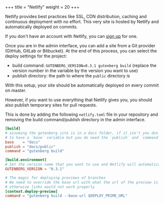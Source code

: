 +++
title = "Netlify"
weight = 20
+++

Netlify provides best practices like SSL, CDN distribution, caching and continuous deployment 
with no effort. This very site is hosted by Netlify and automatically deployed on commits.

If you don't have an account with Netlify, you can [sign up](https://app.netlify.com) for one.

Once you are in the admin interface, you can add a site from a Git provider (GitHub, GitLab or Bitbucket). At the end
 of this process, you can select the deploy settings for the project:
 
 - build command: `GUTENBERG_VERSION=0.3.1 gutenberg build` (replace the version number in the variable by the version you want to use)
 - publish directory: the path to where the `public` directory is
 
With this setup, your site should be automatically deployed on every commit on master.

However, if you want to use everything that Netlify gives you, you should also publish temporary sites for pull requests.

This is done by adding the following `netlify.toml` file in your repository and removing the build command/publish directory in
the admin interface.

```toml
[build]
# assuming the gutenberg site is in a docs folder, if it isn't you don't need 
# to have a `base` variable but you do need the `publish` and `command`
base    = "docs"
publish = "docs/public"
command = "gutenberg build"

[build.environment]
# Set the version name that you want to use and Netlify will automatically use it
GUTENBERG_VERSION = "0.3.1"

# The magic for deploying previews of branches
# We need to override the base url with what the url of the preview is ($DEPLOY_PRIME_URL)
# otherwise links would not work properly
[context.deploy-preview]
command = "gutenberg build --base-url $DEPLOY_PRIME_URL"

```



